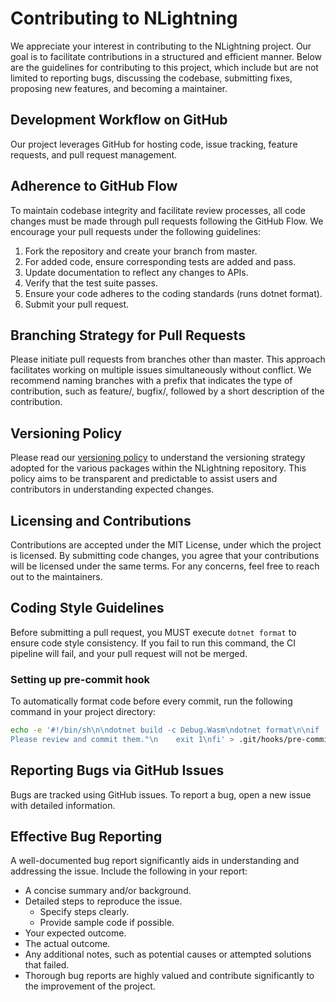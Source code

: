 # Contributing to NLightning

We appreciate your interest in contributing to the NLightning project. Our goal is to facilitate contributions in a
structured and efficient manner. Below are the guidelines for contributing to this project, which include but are not
limited to reporting bugs, discussing the codebase, submitting fixes, proposing new features, and becoming a maintainer.

## Development Workflow on GitHub

Our project leverages GitHub for hosting code, issue tracking, feature requests, and pull request management.

## Adherence to GitHub Flow

To maintain codebase integrity and facilitate review processes, all code changes must be made through pull requests
following the GitHub Flow. We encourage your pull requests under the following guidelines:

1. Fork the repository and create your branch from master.
2. For added code, ensure corresponding tests are added and pass.
3. Update documentation to reflect any changes to APIs.
4. Verify that the test suite passes.
5. Ensure your code adheres to the coding standards (runs dotnet format).
6. Submit your pull request.

## Branching Strategy for Pull Requests

Please initiate pull requests from branches other than master. This approach facilitates working on multiple issues
simultaneously without conflict. We recommend naming branches with a prefix that indicates the type of contribution,
such as feature/, bugfix/, followed by a short description of the contribution.

## Versioning Policy

Please read our [versioning policy](VERSIONING.md) to understand the versioning strategy
adopted for the various packages within the NLightning repository. This policy aims to be transparent and predictable to
assist users and contributors in understanding expected changes.

## Licensing and Contributions

Contributions are accepted under the MIT License, under which the project is licensed. By submitting code changes, you
agree that your contributions will be licensed under the same terms. For any concerns, feel free to reach out to the
maintainers.

## Coding Style Guidelines

Before submitting a pull request, you MUST execute `dotnet format` to ensure code style consistency. If you fail to run
this command, the CI pipeline will fail, and your pull request will not be merged.

### Setting up pre-commit hook

To automatically format code before every commit, run the following command in your project directory:

```sh
echo -e '#!/bin/sh\n\ndotnet build -c Debug.Wasm\ndotnet format\n\nif ! git diff --quiet; then\n    echo "Code formatting changes have been made. \
Please review and commit them."\n    exit 1\nfi' > .git/hooks/pre-commit && chmod +x .git/hooks/pre-commit
```

## Reporting Bugs via GitHub Issues

Bugs are tracked using GitHub issues. To report a bug, open a new issue with detailed information.

## Effective Bug Reporting

A well-documented bug report significantly aids in understanding and addressing the issue. Include the following in your
report:

- A concise summary and/or background.
- Detailed steps to reproduce the issue.
    - Specify steps clearly.
    - Provide sample code if possible.
- Your expected outcome.
- The actual outcome.
- Any additional notes, such as potential causes or attempted solutions that failed.
- Thorough bug reports are highly valued and contribute significantly to the improvement of the project.